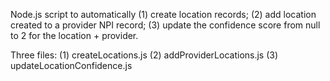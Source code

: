 Node.js script to automatically (1) create location records; (2) add location created to a provider NPI record; (3) update the confidence score from null to 2 for the location + provider.

Three files:
(1) createLocations.js 
(2) addProviderLocations.js
(3) updateLocationConfidence.js 
